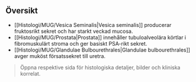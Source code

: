 ## Översikt

- [[Histologi/MUG/Vesica Seminalis|Vesica seminalis]] producerar fruktosrikt sekret och har starkt veckad mucosa.
- [[Histologi/MUG/Prostata|Prostata]] innehåller tubuloalveolära körtlar i fibromuskulärt stroma och ger basiskt PSA-rikt sekret.
- [[Histologi/MUG/Glandulae Bulbourethrales|Glandulae bulbourethrales]] avger muköst försatssekret till uretra.

> Öppna respektive sida för histologiska detaljer, bilder och kliniska korrelat.
